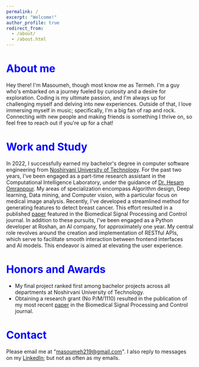```yaml
---
permalink: /
excerpt: "Welcome!"
author_profile: true
redirect_from: 
  - /about/
  - /about.html
---
```


<span style="color:blue">About me</span>
======
Hey there! I'm Masoumeh, though most know me as Termeh. I'm a guy who's embarked on a journey fueled by curiosity and a desire for exploration. Coding is my ultimate passion, and I'm always up for challenging myself and delving into new experiences. Outside of that, I love immersing myself in music; specifically, I'm a big fan of rap and rock. Connecting with new people and making friends is something I thrive on, so feel free to reach out if you're up for a chat!

<span style="color:blue">Work and Study</span>
======
In 2022, I successfully earned my bachelor's degree in computer software engineering from [Noshirvani University of Technology](https://nit.ac.ir/en). For the past two years, I've been engaged as a part-time research assistant in the Computational Intelligence Laboratory, under the guidance of [Dr. Hesam Omranpour](https://web.nit.ac.ir/~h.omranpour/index.html?LANG=En). My areas of specialization encompass Algorithm design, Deep learning, Data mining, and Computer vision, with a particular focus on medical image analysis. Recently, I've developed a streamlined method for generating features to detect breast cancer. This effort resulted in a published [paper](https://doi.org/10.1016/j.bspc.2023.105382) featured in the Biomedical Signal Processing and Control journal. 
In addition to these pursuits, I've been engaged as a Python developer at Roshan, an AI company, for approximately one year. My central role revolves around the creation and implementation of RESTful APIs, which serve to facilitate smooth interaction between frontend interfaces and AI models. This endeavor is aimed at elevating the user experience.

<span style="color:blue">Honors and Awards</span>
======
- My final project ranked first among bachelor projects across all departments at Noshirvani University of Technology.
- Obtaining a research grant (No P/M/1110) resulted in the publication of my most recent [paper](https://doi.org/10.1016/j.bspc.2023.105382) in the Biomedical Signal Processing and Control journal.

<span style="color:blue">Contact</span>
======
Please email me at "masoumeh219@gmail.com".
I also reply to messages on my [LinkedIn](www.linkedin.com/in/masoumehtaheri); but not as often as my emails.
